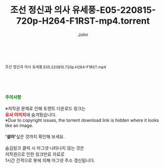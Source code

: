 ﻿---
layout: post
title:  "조선 정신과 의사 유세풍-E05-220815-720p-H264-F1RST-mp4.torrent"
author: John
categories: [ 드라마 ]
tags: [  ]
image:  
description: "조선 정신과 의사 유세풍-E05-220815-720p-H264-F1RST-mp4 torrent 정보 공유"
toc: true
toc_sticky: true
---

<br>
<div class="view-img">
<a class="view_image" href="http://torrentmobile61.com/bbs/view_image.php?fn=%2Fdata%2Ffile%2Fdrama%2F3735183265_zeqFoh14_53fa45f202bc8577970730bd20ddc45983b25564.jpg" target="_blank"><img alt="" class="img-tag" content="http://torrentmobile61.com/data/file/drama/3735183265_zeqFoh14_53fa45f202bc8577970730bd20ddc45983b25564.jpg" itemprop="image" src="http://torrentmobile61.com/data/file/drama/thumb-3735183265_zeqFoh14_53fa45f202bc8577970730bd20ddc45983b25564_835x2213.jpg"/></a></div><div class="view-content" itemprop="description">
<p><span style="font-size:12px;">조선 정신과 의사 유세풍.E05.220815.720p.H264-F1RST.mp4</span> </p> </div>
    
<br><br><br>
<p data-ke-size="size16"><b><span style="color: green;">주의사항</span></b><br /><br />※저작권 문제로 인해 토렌트 다운로드 링크는<br /><b><span style="color: red;">유사 이미지</span></b>에 숨겨뒀습니다.<br />※Due to copyright issues, the torrent download link is hidden where it looks like an image.<br /><br /><b>'설마'</b>싶은 것까지 확인해 보세요.<br /><br />숨김링크 클릭 시 마그넷 나타나지 않는 것은<br />저작권으로 인한 링크만료 자료로<br />1시간 간격으로 봇에 의해 마그넷 주소 갱신됩니다.</p>

